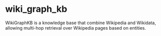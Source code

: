# wiki_graph_kb
WikiGraphKB is a knowledge base that combine Wikipedia and Wikidata, allowing multi-hop retrieval over Wikipedia pages based on entities.
